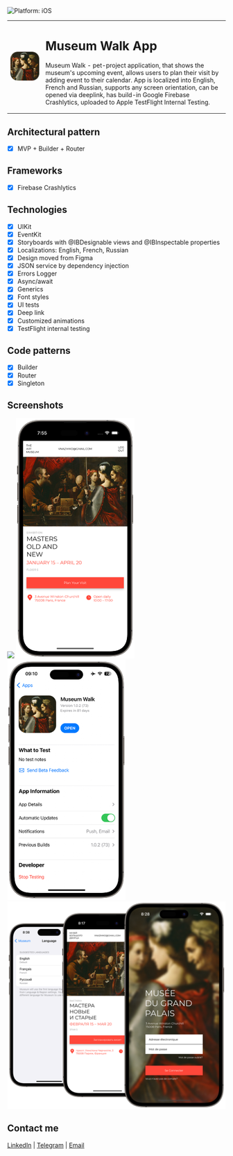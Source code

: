 ![Platform: iOS](https://img.shields.io/badge/Platform-iOS-green.svg)

  <table>
    <tr>
      <td>
        <img src="Screenshots/MuseumAppIcon.png" alt="Museum App Icon">
      </td>
      <td>
        <h1>Museum Walk App</h1>
        <p>Museum Walk - pet-project application, that shows the museum's upcoming event, allows users to plan their visit by adding event to their calendar. App is localized into English, French and Russian, supports any screen orientation, can be opened via deeplink, has build-in Google Firebase Crashlytics, uploaded to Apple TestFlight Internal Testing.</p>
      </td>
    </tr>
  </table>

## Architectural pattern
- [x] MVP + Builder + Router

## Frameworks
- [x] Firebase Crashlytics

## Technologies
- [x] UIKit
- [x] EventKit
- [x] Storyboards with @IBDesignable views and @IBInspectable properties
- [x] Localizations: English, French, Russian
- [x] Design moved from Figma
- [x] JSON service by dependency injection
- [x] Errors Logger
- [x] Async/await
- [x] Generics
- [x] Font styles
- [x] UI tests
- [x] Deep link
- [x] Customized animations
- [x] TestFlight internal testing

## Code patterns
- [x] Builder
- [x] Router
- [x] Singleton

## Screenshots
<img src="Screenshots/LogIn.png" width="273"/> <img src="Screenshots/Main.png" width="273"/> <img src="Screenshots/TestFlight.png" width="273"/> <img src="Screenshots/Localizations.png" width="598"/>

## Contact me
[LinkedIn](https://www.linkedin.com/in/bytepixelmelody "https://www.linkedin.com/in/bytepixelmelody") | [Telegram](https://t.me/bytepixelmelody "@bytepixelmelody") | [Email](mailto:bytepixelmelody@gmail.com "bytepixelmelody@gmail.com")